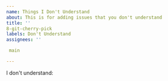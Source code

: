 ```yaml
---
name: Things I Don't Understand
about: This is for adding issues that you don't understand
title: ''
8-git-cherry-pick
labels: Don't Understand
assignees: ''

 main

---
```


I don't understand:
